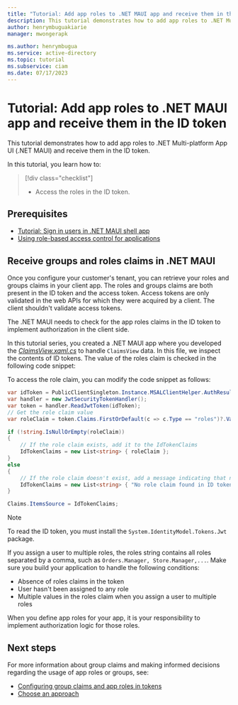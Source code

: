 ```yaml
---
title: "Tutorial: Add app roles to .NET MAUI app and receive them in the ID token"
description: This tutorial demonstrates how to add app roles to .NET Multi-platform App UI (.NET MAUI) shell and receive them in the ID token.
author: henrymbuguakiarie
manager: mwongerapk

ms.author: henrymbugua
ms.service: active-directory
ms.topic: tutorial
ms.subservice: ciam
ms.date: 07/17/2023
---
```


# Tutorial: Add app roles to .NET MAUI app and receive them in the ID token

This tutorial demonstrates how to add app roles to .NET Multi-platform App UI (.NET MAUI) and receive them in the ID token.

In this tutorial, you learn how to:

> [!div class="checklist"]
>
> - Access the roles in the ID token.

## Prerequisites

- [Tutorial: Sign in users in .NET MAUI shell app](tutorial-desktop-app-maui-sign-in-sign-out.md)
- [Using role-based access control for applications](how-to-use-app-roles-customers.md)

## Receive groups and roles claims in .NET MAUI

Once you configure your customer's tenant, you can retrieve your roles and groups claims in your client app. The roles and groups claims are both present in the ID token and the access token. Access tokens are only validated in the web APIs for which they were acquired by a client. The client shouldn't validate access tokens.

The .NET MAUI needs to check for the app roles claims in the ID token to implement authorization in the client side.

In this tutorial series, you created a .NET MAUI app where you developed the [_ClaimsView.xaml.cs_](tutorial-desktop-app-maui-sign-in-sign-out.md#handle-the-claimsview-data) to handle `ClaimsView` data. In this file, we inspect the contents of ID tokens. The value of the roles claim is checked in the following code snippet:

To access the role claim, you can modify the code snippet as follows:

```csharp
var idToken = PublicClientSingleton.Instance.MSALClientHelper.AuthResult.IdToken;
var handler = new JwtSecurityTokenHandler();
var token = handler.ReadJwtToken(idToken);
// Get the role claim value
var roleClaim = token.Claims.FirstOrDefault(c => c.Type == "roles")?.Value;

if (!string.IsNullOrEmpty(roleClaim))
{
    // If the role claim exists, add it to the IdTokenClaims
    IdTokenClaims = new List<string> { roleClaim };
}
else
{
    // If the role claim doesn't exist, add a message indicating that no role claim was found
    IdTokenClaims = new List<string> { "No role claim found in ID token" };
}

Claims.ItemsSource = IdTokenClaims;
```

> [!NOTE] 
> To read the ID token, you must install the `System.IdentityModel.Tokens.Jwt` package.

If you assign a user to multiple roles, the roles string contains all roles separated by a comma, such as `Orders.Manager, Store.Manager,...`. Make sure you build your application to handle the following conditions:

- Absence of roles claims in the token
- User hasn't been assigned to any role
- Multiple values in the roles claim when you assign a user to multiple roles

When you define app roles for your app, it is your responsibility to implement authorization logic for those roles.

## Next steps

For more information about group claims and making informed decisions regarding the usage of app roles or groups, see:

- [Configuring group claims and app roles in tokens](/security/zero-trust/develop/configure-tokens-group-claims-app-roles)
- [Choose an approach](../../develop/custom-rbac-for-developers.md#choose-an-approach)
